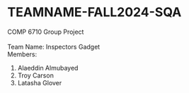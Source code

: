 # TEAMNAME-FALL2024-SQA
COMP 6710 Group Project  
<br/>
Team Name: Inspectors Gadget
<br/>
Members:
  
1. Alaeddin Almubayed
2. Troy Carson
3. Latasha Glover
